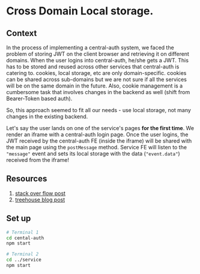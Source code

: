 # Cross Domain Local storage.

## Context

In the process of implementing a central-auth system, we faced the problem of storing JWT on the client browser and retrieving it on different domains. When the user logins into central-auth, he/she gets a JWT. This has to be stored and reused across other services that central-auth is catering to. cookies, local storage, etc are only domain-specific. cookies can be shared across sub-domains but we are not sure if all the services will be on the same domain in the future. Also, cookie management is a cumbersome task that involves changes in the backend as well (shift from Bearer-Token based auth).

So, this approach seemed to fit all our needs - use local storage, not many changes in the existing backend.

Let's say the user lands on one of the service's pages **for the first time**. We render an iframe with a central-auth login page. Once the user logins, the JWT received by the central-auth FE (inside the iframe) will be shared with the main page using the `postMessage` method. Service FE will listen to the `"message"` event and sets its local storage with the data (`"event.data"`) received from the iframe!

## Resources

1. [stack over flow post](https://stackoverflow.com/questions/33957477/cross-domain-localstorage-with-javascript)
2. [treehouse blog post](http://blog.teamtreehouse.com/cross-domain-messaging-with-postmessage)

## Set up

```bash
# Terminal 1
cd cental-auth
npm start

# Terminal 2
cd ../service
npm start
```
